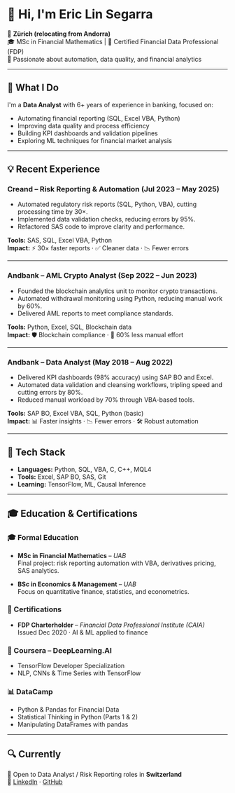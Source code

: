 # 👋 Hi, I'm Eric Lin Segarra

📍 **Zürich (relocating from Andorra)**  
🎓 MSc in Financial Mathematics | 🎯 Certified Financial Data Professional (FDP)  
🧠 Passionate about automation, data quality, and financial analytics

---

## 💼 What I Do

I'm a **Data Analyst** with 6+ years of experience in banking, focused on:

- Automating financial reporting (SQL, Excel VBA, Python)
- Improving data quality and process efficiency
- Building KPI dashboards and validation pipelines
- Exploring ML techniques for financial market analysis

---

## 💡 Recent Experience

### **Creand – Risk Reporting & Automation (Jul 2023 – May 2025)**
- Automated regulatory risk reports (SQL, Python, VBA), cutting processing time by 30×.
- Implemented data validation checks, reducing errors by 95%.
- Refactored SAS code to improve clarity and performance.

**Tools:** SAS, SQL, Excel VBA, Python  
**Impact:** ⚡ 30× faster reports · ✅ Cleaner data · 📉 Fewer errors

---

### **Andbank – AML Crypto Analyst (Sep 2022 – Jun 2023)**
- Founded the blockchain analytics unit to monitor crypto transactions.
- Automated withdrawal monitoring using Python, reducing manual work by 60%.
- Delivered AML reports to meet compliance standards.

**Tools:** Python, Excel, SQL, Blockchain data  
**Impact:** 🛡️ Blockchain compliance · 🧮 60% less manual effort

---

### **Andbank – Data Analyst (May 2018 – Aug 2022)**
- Delivered KPI dashboards (98% accuracy) using SAP BO and Excel.
- Automated data validation and cleansing workflows, tripling speed and cutting errors by 80%.
- Reduced manual workload by 70% through VBA-based tools.

**Tools:** SAP BO, Excel VBA, SQL, Python (basic)  
**Impact:** 📊 Faster insights · 📉 Fewer errors · 🛠️ Robust automation

---

## 🧰 Tech Stack

- **Languages:** Python, SQL, VBA, C, C++, MQL4  
- **Tools:** Excel, SAP BO, SAS, Git  
- **Learning:** TensorFlow, ML, Causal Inference

---

## 🎓 Education & Certifications

### 🎓 Formal Education
- **MSc in Financial Mathematics** – *UAB*  
  Final project: risk reporting automation with VBA, derivatives pricing, SAS analytics.

- **BSc in Economics & Management** – *UAB*  
  Focus on quantitative finance, statistics, and econometrics.

### 📜 Certifications
- **FDP Charterholder** – *Financial Data Professional Institute (CAIA)*  
  Issued Dec 2020 · AI & ML applied to finance

### 🧠 Coursera – DeepLearning.AI
- TensorFlow Developer Specialization
- NLP, CNNs & Time Series with TensorFlow

### 📊 DataCamp
- Python & Pandas for Financial Data
- Statistical Thinking in Python (Parts 1 & 2)
- Manipulating DataFrames with pandas

---

## 🔍 Currently

🔎 Open to Data Analyst / Risk Reporting roles in **Switzerland**  
🔗 [LinkedIn](https://linkedin.com/in/elinsegarra) · [GitHub](https://github.com/ericlinsegarra)



<!--
**EricLinSegarra/ericlinsegarra** is a ✨ _special_ ✨ repository because its `README.md` (this file) appears on your GitHub profile.

Here are some ideas to get you started:

- 🔭 I’m currently working on ...
- 🌱 I’m currently learning ...
- 👯 I’m looking to collaborate on ...
- 🤔 I’m looking for help with ...
- 💬 Ask me about ...
- 📫 How to reach me: ...
- 😄 Pronouns: ...
- ⚡ Fun fact: ...
-->
